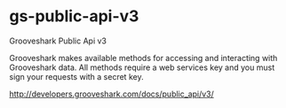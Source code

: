 # gs-public-api-v3

Grooveshark Public Api v3

Grooveshark makes available methods for accessing and interacting with Grooveshark data. All methods require a web services key and you must sign your requests with a secret key. 

http://developers.grooveshark.com/docs/public_api/v3/

